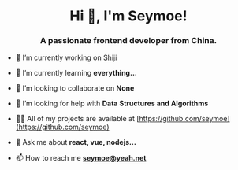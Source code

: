 <h1 align="center">Hi 👋, I'm Seymoe!</h1>
<h3 align="center">A passionate frontend developer from China.</h3>

- 🔭 I’m currently working on [Shiji](https://www.shijigroup.com/)

- 🌱 I’m currently learning **everything...**

- 👯 I’m looking to collaborate on **None**

- 🤝 I’m looking for help with **Data Structures and Algorithms**

- 👨‍💻 All of my projects are available at [https://github.com/seymoe](https://github.com/seymoe)

- 💬 Ask me about **react, vue, nodejs...**

- 📫 How to reach me **seymoe@yeah.net**
